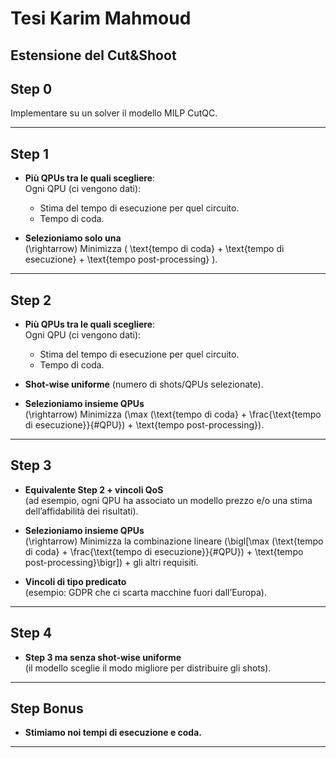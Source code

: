 # Tesi Karim Mahmoud
Estensione del Cut&Shoot
---

## Step 0
Implementare su un solver il modello MILP CutQC.

---

## Step 1
- **Più QPUs tra le quali scegliere**:  
  Ogni QPU (ci vengono dati):  
  - Stima del tempo di esecuzione per quel circuito.  
  - Tempo di coda.  

- **Selezioniamo solo una**  
  \(\rightarrow\) Minimizza \( \text{tempo di coda} + \text{tempo di esecuzione} + \text{tempo post-processing} \).

---

## Step 2
- **Più QPUs tra le quali scegliere**:  
  Ogni QPU (ci vengono dati):  
  - Stima del tempo di esecuzione per quel circuito.  
  - Tempo di coda.

- **Shot-wise uniforme** (numero di shots/QPUs selezionate).

- **Selezioniamo insieme QPUs**  
  \(\rightarrow\) Minimizza \(\max (\text{tempo di coda} + \frac{\text{tempo di esecuzione}}{\#QPU}) + \text{tempo post-processing}\).

---

## Step 3
- **Equivalente Step 2 + vincoli QoS**  
  (ad esempio, ogni QPU ha associato un modello prezzo e/o una stima dell’affidabilità dei risultati).

- **Selezioniamo insieme QPUs**  
  \(\rightarrow\) Minimizza la combinazione lineare \(\bigl[\max (\text{tempo di coda} + \frac{\text{tempo di esecuzione}}{\#QPU}) + \text{tempo post-processing}\bigr]\) + gli altri requisiti.

- **Vincoli di tipo predicato**  
  (esempio: GDPR che ci scarta macchine fuori dall’Europa).

---

## Step 4
- **Step 3 ma senza shot-wise uniforme**  
  (il modello sceglie il modo migliore per distribuire gli shots).

---

## Step Bonus
- **Stimiamo noi tempi di esecuzione e coda.**

---
